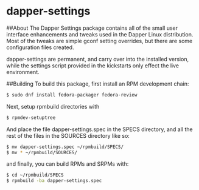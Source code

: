 # dapper-settings

##About
The Dapper Settings package contains all of the small user interface enhancements and tweaks used in the Dapper Linux distribution. Most of the tweaks are simple gconf setting overrides, but there are some configuration files created. 

dapper-settings are permanent, and carry over into the installed version, while the settings script provided in the kickstarts only effect the live environment.


##Building
To build this package, first install an RPM development chain:

```bash
$ sudo dnf install fedora-packager fedora-review

```

Next, setup rpmbuild directories with

```bash
$ rpmdev-setuptree
```
And place the file dapper-settings.spec in the SPECS directory, and all the rest of the files in the SOURCES directory like so:
```bash
$ mv dapper-settings.spec ~/rpmbuild/SPECS/
$ mv * ~/rpmbuild/SOURCES/
```

and finally, you can build RPMs and SRPMs with:
```bash
$ cd ~/rpmbuild/SPECS
$ rpmbuild -ba dapper-settings.spec
```



